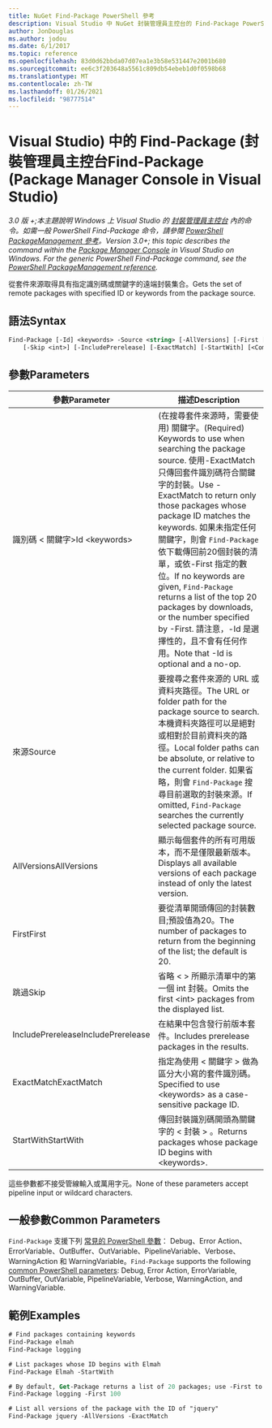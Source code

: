```yaml
---
title: NuGet Find-Package PowerShell 參考
description: Visual Studio 中 NuGet 封裝管理員主控台的 Find-Package PowerShell 命令參考。
author: JonDouglas
ms.author: jodou
ms.date: 6/1/2017
ms.topic: reference
ms.openlocfilehash: 83d0d62bbda07d07ea1e3b58e531447e2001b680
ms.sourcegitcommit: ee6c3f203648a5561c809db54ebeb1d0f0598b68
ms.translationtype: MT
ms.contentlocale: zh-TW
ms.lasthandoff: 01/26/2021
ms.locfileid: "98777514"
---
```

# <a name="find-package-package-manager-console-in-visual-studio"></a><span data-ttu-id="76eca-103">Visual Studio) 中的 Find-Package (封裝管理員主控台</span><span class="sxs-lookup"><span data-stu-id="76eca-103">Find-Package (Package Manager Console in Visual Studio)</span></span>

<span data-ttu-id="76eca-104">*3.0 版 +;本主題說明 Windows 上 Visual Studio 的 [封裝管理員主控台](../../consume-packages/install-use-packages-powershell.md) 內的命令。如需一般 PowerShell Find-Package 命令，請參閱 [PowerShell PackageManagement 參考](/powershell/module/packagemanagement/?view=powershell-6)。*</span><span class="sxs-lookup"><span data-stu-id="76eca-104">*Version 3.0+; this topic describes the command within the [Package Manager Console](../../consume-packages/install-use-packages-powershell.md) in Visual Studio on Windows. For the generic PowerShell Find-Package command, see the [PowerShell PackageManagement reference](/powershell/module/packagemanagement/?view=powershell-6).*</span></span>

<span data-ttu-id="76eca-105">從套件來源取得具有指定識別碼或關鍵字的遠端封裝集合。</span><span class="sxs-lookup"><span data-stu-id="76eca-105">Gets the set of remote packages with specified ID or keywords from the package source.</span></span>

## <a name="syntax"></a><span data-ttu-id="76eca-106">語法</span><span class="sxs-lookup"><span data-stu-id="76eca-106">Syntax</span></span>

```ps
Find-Package [-Id] <keywords> -Source <string> [-AllVersions] [-First [<int>]]
    [-Skip <int>] [-IncludePrerelease] [-ExactMatch] [-StartWith] [<CommonParameters>]
```

## <a name="parameters"></a><span data-ttu-id="76eca-107">參數</span><span class="sxs-lookup"><span data-stu-id="76eca-107">Parameters</span></span>

| <span data-ttu-id="76eca-108">參數</span><span class="sxs-lookup"><span data-stu-id="76eca-108">Parameter</span></span> | <span data-ttu-id="76eca-109">描述</span><span class="sxs-lookup"><span data-stu-id="76eca-109">Description</span></span> |
| --- | --- |
| <span data-ttu-id="76eca-110">識別碼 &lt; 關鍵字&gt;</span><span class="sxs-lookup"><span data-stu-id="76eca-110">Id &lt;keywords&gt;</span></span> | <span data-ttu-id="76eca-111"> (在搜尋套件來源時，需要使用) 關鍵字。</span><span class="sxs-lookup"><span data-stu-id="76eca-111">(Required) Keywords to use when searching the package source.</span></span> <span data-ttu-id="76eca-112">使用-ExactMatch 只傳回套件識別碼符合關鍵字的封裝。</span><span class="sxs-lookup"><span data-stu-id="76eca-112">Use -ExactMatch to return only those packages whose package ID matches the keywords.</span></span> <span data-ttu-id="76eca-113">如果未指定任何關鍵字，則會 `Find-Package` 依下載傳回前20個封裝的清單，或依-First 指定的數位。</span><span class="sxs-lookup"><span data-stu-id="76eca-113">If no keywords are given, `Find-Package` returns a list of the top 20 packages by downloads, or the number specified by -First.</span></span> <span data-ttu-id="76eca-114">請注意，-Id 是選擇性的，且不會有任何作用。</span><span class="sxs-lookup"><span data-stu-id="76eca-114">Note that -Id is optional and a no-op.</span></span> |
| <span data-ttu-id="76eca-115">來源</span><span class="sxs-lookup"><span data-stu-id="76eca-115">Source</span></span> | <span data-ttu-id="76eca-116">要搜尋之套件來源的 URL 或資料夾路徑。</span><span class="sxs-lookup"><span data-stu-id="76eca-116">The URL or folder path for the package source to search.</span></span> <span data-ttu-id="76eca-117">本機資料夾路徑可以是絕對或相對於目前資料夾的路徑。</span><span class="sxs-lookup"><span data-stu-id="76eca-117">Local folder paths can be absolute, or relative to the current folder.</span></span> <span data-ttu-id="76eca-118">如果省略，則會 `Find-Package` 搜尋目前選取的封裝來源。</span><span class="sxs-lookup"><span data-stu-id="76eca-118">If omitted, `Find-Package` searches the currently selected package source.</span></span> |
| <span data-ttu-id="76eca-119">AllVersions</span><span class="sxs-lookup"><span data-stu-id="76eca-119">AllVersions</span></span> | <span data-ttu-id="76eca-120">顯示每個套件的所有可用版本，而不是僅限最新版本。</span><span class="sxs-lookup"><span data-stu-id="76eca-120">Displays all available versions of each package instead of only the latest version.</span></span> |
| <span data-ttu-id="76eca-121">First</span><span class="sxs-lookup"><span data-stu-id="76eca-121">First</span></span> | <span data-ttu-id="76eca-122">要從清單開頭傳回的封裝數目;預設值為20。</span><span class="sxs-lookup"><span data-stu-id="76eca-122">The number of packages to return from the beginning of the list; the default is 20.</span></span> |
| <span data-ttu-id="76eca-123">跳過</span><span class="sxs-lookup"><span data-stu-id="76eca-123">Skip</span></span> | <span data-ttu-id="76eca-124">省略 &lt; &gt; 所顯示清單中的第一個 int 封裝。</span><span class="sxs-lookup"><span data-stu-id="76eca-124">Omits the first &lt;int&gt; packages from the displayed list.</span></span>  |
| <span data-ttu-id="76eca-125">IncludePrerelease</span><span class="sxs-lookup"><span data-stu-id="76eca-125">IncludePrerelease</span></span> | <span data-ttu-id="76eca-126">在結果中包含發行前版本套件。</span><span class="sxs-lookup"><span data-stu-id="76eca-126">Includes prerelease packages in the results.</span></span> |
| <span data-ttu-id="76eca-127">ExactMatch</span><span class="sxs-lookup"><span data-stu-id="76eca-127">ExactMatch</span></span> | <span data-ttu-id="76eca-128">指定為使用 &lt; 關鍵字 &gt; 做為區分大小寫的套件識別碼。</span><span class="sxs-lookup"><span data-stu-id="76eca-128">Specified to use &lt;keywords&gt; as a case-sensitive package ID.</span></span> |
| <span data-ttu-id="76eca-129">StartWith</span><span class="sxs-lookup"><span data-stu-id="76eca-129">StartWith</span></span> | <span data-ttu-id="76eca-130">傳回封裝識別碼開頭為關鍵字的 &lt; 封裝 &gt; 。</span><span class="sxs-lookup"><span data-stu-id="76eca-130">Returns packages whose package ID begins with &lt;keywords&gt;.</span></span> |

<span data-ttu-id="76eca-131">這些參數都不接受管線輸入或萬用字元。</span><span class="sxs-lookup"><span data-stu-id="76eca-131">None of these parameters accept pipeline input or wildcard characters.</span></span>

## <a name="common-parameters"></a><span data-ttu-id="76eca-132">一般參數</span><span class="sxs-lookup"><span data-stu-id="76eca-132">Common Parameters</span></span>

<span data-ttu-id="76eca-133">`Find-Package` 支援下列 [常見的 PowerShell 參數](/powershell/module/microsoft.powershell.core/about/about_commonparameters)： Debug、Error Action、ErrorVariable、OutBuffer、OutVariable、PipelineVariable、Verbose、WarningAction 和 WarningVariable。</span><span class="sxs-lookup"><span data-stu-id="76eca-133">`Find-Package` supports the following [common PowerShell parameters](/powershell/module/microsoft.powershell.core/about/about_commonparameters): Debug, Error Action, ErrorVariable, OutBuffer, OutVariable, PipelineVariable, Verbose, WarningAction, and WarningVariable.</span></span>

## <a name="examples"></a><span data-ttu-id="76eca-134">範例</span><span class="sxs-lookup"><span data-stu-id="76eca-134">Examples</span></span>

```ps
# Find packages containing keywords
Find-Package elmah
Find-Package logging

# List packages whose ID begins with Elmah
Find-Package Elmah -StartWith

# By default, Get-Package returns a list of 20 packages; use -First to show more
Find-Package logging -First 100

# List all versions of the package with the ID of "jquery"
Find-Package jquery -AllVersions -ExactMatch
```